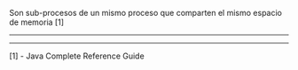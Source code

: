 Son sub-procesos de un mismo proceso que comparten el mismo espacio de memoria [1]
***

***
[1] - Java Complete Reference Guide